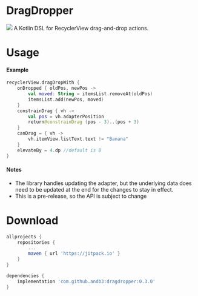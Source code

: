 # DragDropper
[![](https://jitpack.io/v/andb3/DragDropper.svg)](https://jitpack.io/#andb3/DragDropper)
A Kotlin DSL for RecyclerView drag-and-drop actions.

# Usage
#### Example
```kotlin
recyclerView.dragDropWith {
    onDropped { oldPos, newPos ->
        val moved: String = itemsList.removeAt(oldPos)
        itemsList.add(newPos, moved)
    }
    constrainDrag { vh ->
        val pos = vh.adapterPosition
        return@constrainDrag (pos - 3)..(pos + 3)
    }
    canDrag = { vh ->
        vh.itemView.listText.text != "Banana"
    }
    elevateBy = 4.dp //default is 8
}
```

#### Notes
- The library handles updating the adapter, but the underlying data does need to be updated at the end for the changes to stay in effect.
- This is a pre-release, so the API is subject to change

# Download

```groovy
allprojects {
    repositories {
        ...
        maven { url 'https://jitpack.io' }
    }
}
```

```groovy
dependencies {
    implementation 'com.github.andb3:dragdropper:0.3.0'
}
```